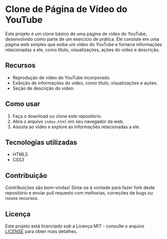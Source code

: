 # Clone de Página de Vídeo do YouTube

Este projeto é um clone básico de uma página de vídeo do YouTube, desenvolvido como parte de um exercício de prática. Ele consiste em uma página web simples que exibe um vídeo do YouTube e fornece informações relacionadas a ele, como título, visualizações, ações do vídeo e descrição.

## Recursos

- Reprodução de vídeo do YouTube incorporado.
- Exibição de informações do vídeo, como título, visualizações e ações.
- Seção de descrição do vídeo.

## Como usar

1. Faça o download ou clone este repositório.
2. Abra o arquivo `index.html` em seu navegador da web.
3. Assista ao vídeo e explore as informações relacionadas a ele.

## Tecnologias utilizadas

- HTML5
- CSS3

## Contribuição

Contribuições são bem-vindas! Sinta-se à vontade para fazer fork deste repositório e enviar pull requests com melhorias, correções de bugs ou novos recursos.

## Licença

Este projeto está licenciado sob a Licença MIT - consulte o arquivo [LICENSE](LICENSE) para obter mais detalhes.

